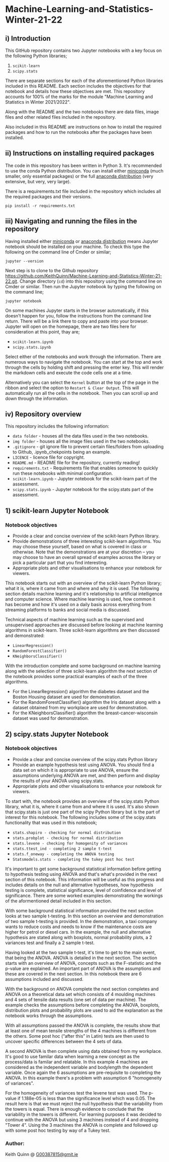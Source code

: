 ![]()

# Machine-Learning-and-Statistics-Winter-21-22

## i) Introduction

This GitHub repository contains two Jupyter notebooks with a key focus on the following Python libraries;

1) `scikit-learn`
2) `scipy.stats`

There are separate sections for each of the aforementioned Python libraries included in this README. Each section includes the objectives for that notebook and details how these objectives are met. This repository accounts for 100% of the marks for the module "Machine Learning and Statistics in Winter 2021/2022". 

Along with the README and the two notebooks there are data files, image files and other related files included in the repository. 

Also included in this README are instructions on how to install the required packages and how to run the notebooks after the packages have been installed.

## ii) Instructions on installing required packages

The code in this repository has been written in Python 3. It's recommended to use the conda Python distribution. You can install either [miniconda](https://docs.conda.io/en/latest/miniconda.html) (much smaller, only essential packages) or the full [anaconda distribution](https://www.anaconda.com/products/individual) (very extensive, but very, very large). 

There is a requirements.txt file included in the repository which includes all the required packages and their versions.

```
pip install -r requirements.txt
```

## iii) Navigating and running the files in the repository

Having installed either [miniconda](https://docs.conda.io/en/latest/miniconda.html) or [anaconda distribution](https://www.anaconda.com/products/individual) means Jupyter notebook should be installed on your machine. To check this type the following on the command line of Cmder or similar;
```
jupyter --version
```

Next step is to clone to the Github repository https://github.com/KeithQuinn/Machine-Learning-and-Statistics-Winter-21-22.git. Change directory (`cd`) into this repository using the command line on Cmder or similar. Then run the Jupyter notebook by typing the following on the command line;

```
jupyter notebook
```

On some machines Jupyter starts in the browser automatically, if this doesn't happen for you, follow the instructions from the command line return. There will be a link there to copy and paste into your browser. Jupyter will open on the homepage, there are two files here for consideration at this point, thay are;

- `scikit-learn.ipynb`
- `scipy.stats.ipynb`

Select either of the notebooks and work through the information. There are numerous ways to navigate the notebook. You can start at the top and work through the cells by holding shift and pressing the enter key. This will render the markdown cells and execute the code cells one at a time.

Alternatively you can select the `Kernel` button at the top of the page in the ribbon and select the option to `Restart & Clear Output`. This will automatically run all the cells in the notebook. Then you can scroll up and down through the information.

## iv) Repository overview

This repository includes the following information:

- `data folder` - houses all the data files used in the two notebooks.
- `img folder` - houses all the image files used in the two notebooks.
- `.gitignore` - git ignore file to prevent certain files/folders from uploading to Github, .ipynb_chekpoints being an example.
- `LICENCE` - licence file for copyright.
- `README.md` - README file for the repository, currently reading!
- `requirements.txt` - Requirements file that enables someone to quickly run these notebooks with minimal configuration.
- `scikit-learn.ipynb` - Jupyter notebook for the scikit-learn part of the assessment.
- `scipy.stats.ipynb` - Jupyter notebook for the scipy.stats part of the assessment.

## 1) scikit-learn Jupyter Notebook

### Notebook objectives

* Provide a clear and concise overview of the scikit-learn Python library.
* Provide demonstrations of three interesting scikit-learn algorithms. You may choose these yourself, based on what is covered in class or otherwise. Note that the demonstrations are at your discretion – you may choose to have an overall spread of examples across the library or pick a particular part that you find interesting.
* Appropriate plots and other visualisations to enhance your notebook for viewers.

This notebook starts out with an overview of the scikit-learn Python library; what it is, where it came from and where and why it is used. The following section details machine learning and it's relationship to artificial intelligence and computer science. Where machine learning is used, how common it has become and how it's used on a daily basis across everything from streaming platforms to banks and social media is discussed.

Technical aspects of machine learning such as the supervised and unsupervised approaches are discussed before looking at machine learning algorithms in scikit-learn. Three scikit-learn algorithms are then discussed and demonstrated:

* `LinearRegression()`
* `RandomForestClassifier()`
* `KNeighborsClassifier()`

With the introduction complete and some background on machine learning along with the selection of three scikit-learn algorithm the next section of the notebook provides some practical examples of each of the three algorithms.

* For the LinearRegression() algorithm the diabetes dataset and the Boston Housing dataset are used for demonstration.
* For the RandomForestClassifier() algorithm the Iris dataset along with a dataset obtained from my workplace are used for demonstration.
* For the KNeighborsClassifier() algorithm the breast-cancer-wisconsin dataset was used for demonstration.

## 2) scipy.stats Jupyter Notebook

### Notebook objectives

* Provide a clear and concise overview of the scipy.stats Python library
* Provide an example hypothesis test using ANOVA. You should find a data set on which it is appropriate to use ANOVA, ensure the assumptions underlying ANOVA are met, and then perform and display the results of your ANOVA using scipy.stats.
* Appropriate plots and other visualisations to enhance your notebook for viewers.

To start with, the notebook provides an overview of the scipy.stats Python library, what it is, where it came from and where it is used. It's also shown that scipy.stats is just one part of the scipy Python library but is the part of interest for this notebook. The following includes some of the scipy.stats functionality that was used in this notebook;

* `stats.shapiro - checking for normal distribution`
* `stats.probplot - checking for normal distribution`
* `stats.levene - checking for homogenity of variances`
* `stats.ttest_ind - completing 2 sample t-test`
* `stats.f_oneway - completing the ANOVA testing`
* `Statsmodels.stats - completing the tukey post hoc test`

It's important to get some background statistical information before getting to hypothesis testing using ANOVA and that's what's provided in the next section of this notebook. This information will be useful as this progress and includes details on the null and alternative hypotheses, how hypothesis testing is complete, statistical significance, level of coinfidence and level of significance. There are some worked examples demonstrating the workings of the aformentioned detail included in this section.

With some background statistical information provided the next section looks at two sample t-testing. In this section an overview and demonstration of two sample t-testing is provided. In the demonstration, a taxi company wants to reduce costs and needs to know if the maintenance costs are higher for petrol or diesel cars. In the example, the null and alternative hypothesis are stated along with boxplots, normal probability plots, a 2 variances test and finally a 2 sample t-test.

Having looked at the two sample t-test, it's time to get to the main event, that being the ANOVA. ANOVA is detailed in the next section. The section starts with an overview of ANOVA, concepts such as the F-statistic and the p-value are explained. An important part of ANOVA is the assumptions and these are covered in the next section. In this notebook there are 6 assumptions included and discussed.

With the background on ANOVA complete the next section completes and ANOVA on a theoretical data set which consists of 4 moulding machines and 4 sets of tensile data results (one set of data per machine). The example checks the assumptions before completing the ANOVA, boxplots, distribution plots and probability plots are used to aid the explanation as the notebook works through the assumptions.

With all assumptions passed the ANOVA is complete, the results show that at least one of mean tensile strengths of the 4 machines is different from the others. Some post hoc (“after this” in Latin) tests are then used to uncover specific differences between the 4 sets of data.

A second ANOVA is then complete using data obtained from my workplace. It's good to use familar data when learning a new concept as the process/data is familar and relatable. In this example 4 machines are considered as the independent variable and bodylength the dependent variable. Once again the 6 assumptions are pre-requisite to completing the ANOVA. In this example there's a problem with assumption 6 "homogeneity of variances".

For the homogeneity of variances test the levene test was used. The p-value if 1.188e-05 is less than the significance level which was 0.05. The result here is that we must reject the null hypothesis that the variability from the towers is equal. There is enough evidence to conclude that the variability in the towers is different. For learning purposes it was decided to continue with the ANOVA but using 3 machines instead of 4 and dropping "Tower 4". Using the 3 machines the ANOVA is complete and followed up with some post hoc testing by way of a Tukey test.

### Author:

Keith Quinn @ [G00387815@gmit.ie](mailto:G00387815@gmit.ie)